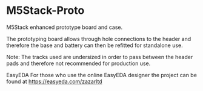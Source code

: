 # M5Stack-Proto
M5Stack enhanced prototype board and case.

The prototyping board allows through hole connections to the header and therefore the base and battery can then be refitted for standalone use.

Note: The tracks used are undersized in order to pass between the header pads and therefore not recommended for production use.

EasyEDA
For those who use the online EasyEDA designer the project can be found at https://easyeda.com/zazarltd
